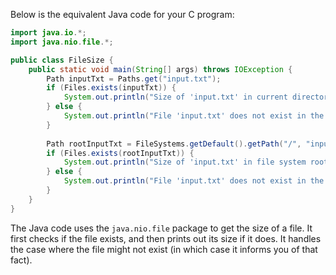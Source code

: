  Below is the equivalent Java code for your C program:

```java
import java.io.*;
import java.nio.file.*;

public class FileSize {
    public static void main(String[] args) throws IOException {
        Path inputTxt = Paths.get("input.txt");
        if (Files.exists(inputTxt)) {
            System.out.println("Size of 'input.txt' in current directory: " + Files.size(inputTxt));
        } else {
            System.out.println("File 'input.txt' does not exist in the current directory.");
        }
        
        Path rootInputTxt = FileSystems.getDefault().getPath("/", "input.txt");
        if (Files.exists(rootInputTxt)) {
            System.out.println("Size of 'input.txt' in file system root: " + Files.size(rootInputTxt));
        } else {
            System.out.println("File 'input.txt' does not exist in the file system root.");
        }
    }
}
```
The Java code uses the `java.nio.file` package to get the size of a file. It first checks if the file exists, and then prints out its size if it does. It handles the case where the file might not exist (in which case it informs you of that fact).
